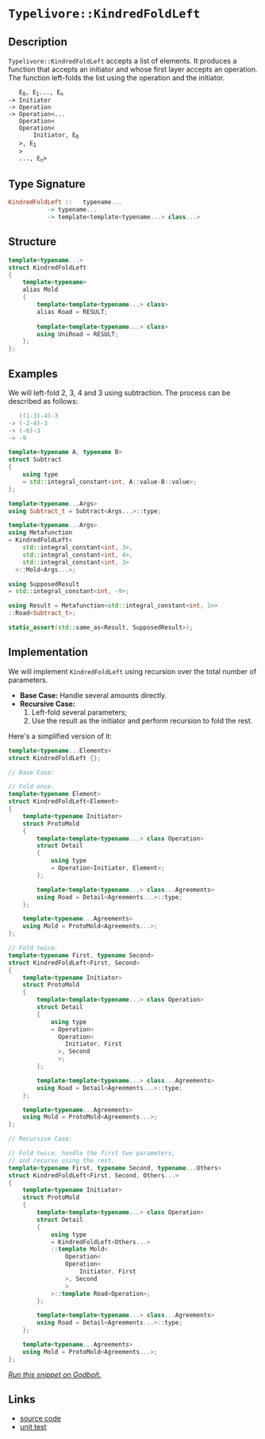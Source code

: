 <!-- Copyright 2024 Feng Mofan
SPDX-License-Identifier: Apache-2.0 -->

# `Typelivore::KindredFoldLeft`

## Description

`Typelivore::KindredFoldLeft` accepts a list of elements.
It produces a function that accepts an initiator and whose first layer accepts an operation.
The function left-folds the list using the operation and the initiator.

<pre><code>   E<sub>0</sub>, E<sub>1</sub>..., E<sub>n</sub>
-> Initiator
-> Operation
-> Operation&lt;...
   Operation&lt;
   Operation&lt;
       Initiator, E<sub>0</sub>
   &gt;, E<sub>1</sub>
   &gt;
   ..., E<sub>n</sub>&gt;</code></pre>

## Type Signature

```Haskell
KindredFoldLeft ::   typename...
           -> typename...
           -> template<template<typename...> class...>
```

## Structure

```C++
template<typename...>
struct KindredFoldLeft
{
    template<typename>
    alias Mold
    {
        template<template<typename...> class>
        alias Road = RESULT;
        
        template<template<typename...> class>
        using UniRoad = RESULT;
    };
};
```

## Examples

We will left-fold 2, 3, 4 and 3 using subtraction.
The process can be described as follows:

```C++
   ((1-3)-4)-3
-> (-2-4)-3
-> (-6)-3
-> -9
```

```C++
template<typename A, typename B>
struct Subtract
{
    using type
    = std::integral_constant<int, A::value-B::value>;
};

template<typename...Args>
using Subtract_t = Subtract<Args...>::type;

template<typename...Args>
using Metafunction 
= KindredFoldLeft<
    std::integral_constant<int, 3>,
    std::integral_constant<int, 4>,
    std::integral_constant<int, 3>
  >::Mold<Args...>;

using SupposedResult
= std::integral_constant<int, -9>;

using Result = Metafunction<std::integral_constant<int, 1>>
::Road<Subtract_t>;

static_assert(std::same_as<Result, SupposedResult>);
```

## Implementation

We will implement `KindredFoldLeft` using recursion over the total number of parameters.

- **Base Case:** Handle several amounts directly.
- **Recursive Case:**
  1. Left-fold several parameters;
  2. Use the result as the initiator and perform recursion to fold the rest.

Here's a simplified version of it:

```C++
template<typename...Elements>
struct KindredFoldLeft {};

// Base Case:

// Fold once.
template<typename Element>
struct KindredFoldLeft<Element>
{
    template<typename Initiator>
    struct ProtoMold
    {
        template<template<typename...> class Operation>
        struct Detail
        {
            using type 
            = Operation<Initiator, Element>;
        };

        template<template<typename...> class...Agreements>
        using Road = Detail<Agreements...>::type;
    };

    template<typename...Agreements>
    using Mold = ProtoMold<Agreements...>;
};

// Fold twice.
template<typename First, typename Second>
struct KindredFoldLeft<First, Second>
{
    template<typename Initiator>
    struct ProtoMold
    {
        template<template<typename...> class Operation>
        struct Detail
        {
            using type 
            = Operation<
              Operation<
                Initiator, First
              >, Second
              >;
        };

        template<template<typename...> class...Agreements>
        using Road = Detail<Agreements...>::type;
    };

    template<typename...Agreements>
    using Mold = ProtoMold<Agreements...>;
};

// Recursive Case:

// Fold twice, handle the first two parameters,
// and recurse using the rest.
template<typename First, typename Second, typename...Others>
struct KindredFoldLeft<First, Second, Others...>
{
    template<typename Initiator>
    struct ProtoMold
    {
        template<template<typename...> class Operation>
        struct Detail
        {
            using type 
            = KindredFoldLeft<Others...>
            ::template Mold<
                Operation<
                Operation<
                    Initiator, First
                >, Second
                >
            >::template Road<Operation>;
        };

        template<template<typename...> class...Agreements>
        using Road = Detail<Agreements...>::type;
    };

    template<typename...Agreements>
    using Mold = ProtoMold<Agreements...>;
};
```

[*Run this snippet on Godbolt.*](https://godbolt.org/#z:OYLghAFBqd5QCxAYwPYBMCmBRdBLAF1QCcAaPECAMzwBtMA7AQwFtMQByARg9KtQYEAysib0QXACx8BBAKoBnTAAUAHpwAMvAFYTStJg1DIApACYAQuYukl9ZATwDKjdAGFUtAK4sGIAKwAzKSuADJ4DJgAcj4ARpjEElwAbKQADqgKhE4MHt6%2BAcEZWY4C4ZExLPGJXCm2mPalDEIETMQEeT5%2BQfWNOS1tBOXRcQlJqQqt7Z0FPZODw5XV4wCUtqhexMjsHASYLGkGeyaBbgQAnmmMrJgAdPfY9GyCCifYJhoAgpPEXg4A1ABpCLoYiYdAAMU86FCmCoBH%2BJgA7FYkQARE5WL4fT4Aelx/wsTCU/zcxPYOJx%2BP%2BUNo6H%2BAm2txxewOR0wJzOl2ubH%2Bj32jAIbxxPz%2BCOBDFB4NpMLhQtO/Oe8ve2JROP%2BGv%2BrMOTGOpwuV2YvIAkgxsrqSMKvpr/qKAcpiKgiABZaHqzXIrGfG027Xszl%2B3Uc/Xco13e5vf7IAwKBT/ADyV2IupyVu9Po1doRaMwrTo7oznoLGc1XiyRi13MR1pLNpOaITSZTAk5pvNRDIfKeguFgS9teRGL7lJrGcDerO%2Bx1E4NPPDzMC2CjMYU91un2AYIFLzTtbLEWA/wASqgmPT6/8c3naJyN1ulauI4uQCBZ5ji4P39jR1qp/6Q4aNxrnemDbgQryLsW%2B4Vq6dKIoEDYOk6qCwegt6bqBD5rr2XqfsO354gSMpagA7ngTIsn%2BQYBqGNw0ngxCTKQlaAbyQiYGgkpplmQIgmCkLQrC8KchCDFMf87GcWhkGqv2mrjsGXKsZg/xto4FrELumo8UhLpuj%2BRY/r6VEziZimzmG2GLsuxJxomCTNgwWkZjxV5MPmRkemqnkZtBh6ztW6a1hqF72cmTScsWwWNg5EWnFF0WqWa6kdsxomMUKPklm8zGSQIaFZYWkH4UFPp4bhWUKQGZk0cpVlLtGtnARhYEQSqpU2n5x6nueCGXrm7k3qcIGtfVL5viVdbol%2BnzFlVAFzs196Cm1UHloeqHwYhjp6XS6HLS89UzeVI6EceHGbFkABuKlkkoICndSxEEGR2zMQghjoPQWoICpNAZaRqD/GkbQ3HsjGkFSBKff8YLIJdKldQQv2w5gkzMl881KXO9EZcxFl0Xlkr47RbBrvGyMJKtXw8RKUoCXSQnym46XiUT6DMRTv2MUdslzTVC1hkl7aWjJpU6TtKH6aVhkdfJAuTmy1GC0BT4NSuMXhamYu1q5A0eXLIXeYbPpI1WCVFQ2dP8TKTOclzVO8ybNrjWZ/yoZFhUlmFjme873tNnFbgW4lGpqXgGlpWJmX%2B0V2C5Rx%2BUhwOOuJW8rtK3s3Vnvbgfa%2B8k3ZdNJUh1jZek/OkaNbGS2YStzmm%2Bt2e9Q2bn5sNLVYWr43cjNU1DhVpXl3V9wjQ%2BDddZtF66VLe0dwd4FHSXxeD7iABUG%2Bb1vuJUpvAAq2BCHvm871869bxfp%2BzdiZiBBE0ZeFg8FuJx2xpOBaaUZn5kV/8nwk8pQk3ECC/ABEILwsQQFMAcJSY2nUm5vgMn1SY6AXwRD2JuMQAB9Ti8xBCcnQcxT4L4rpiC8JgAAtBYEhZDgwF1wivU6w9Fqj2IMAamnwurgMgcmBwWCEQXm4VAmBw02GPgXNgHuVxjqYwVgTMmrD2FpkngNKgXgGAOByIFC81tpSCTlH7G0KC0GCEwJg2gOCBB4OZoQ/4gQcrFmMSAdBZjkwWNwa0fBpxbGSAcT%2BJxLjzGWIYNYghghmL2NTunEAHtRHsKXoPLhXg0jFHBEeNGXhaAxwvAE0xQSPGGBseE/4FCACcOFTpdXSQoTJAi%2BrOlUeozRLZTi5IwW44JoTvHFK4L2dqL4Tw51OEI3hBB%2BEVIIvMRwyAsG2QSAQCATiFA3FmRBNw1Tam5WSak9AGyslvBWJiDgaxaCcH8LwPwHAtCkFQJwYOlhrC2g2FsFS5hAg8FIAQTQxy1gAGsAiSFuBoSQXAkSBA0P4DQZhkjJDMAADjhfoTgkheAsAkBoDQpBLnXNuRwXgCgQCYq%2BVc45pA4CwBgIgEAGwCBpC8AQcglA0AHDoAkKINxOCqDhckChyRJD/GAMgZA/wpC3DMLwcEhASB4FQVwGQggRBiHYFIeV8glBqG%2BaQXQcqSLJjSJwHgJyzkXM1bi%2BM9K6UIlQFQf4XKeV8oFUKkVgKzD/AgB4Fl9BiCIlvlwFYvBiVaDWBAJAzK0isrIBQCAYaI0gGAFIMwfA6DgwJRAWImrYgRDaOcA1vBM3MGIOceMsRtAcWJR85lSp4wMFoDmklpAsCxC8MAMktBaAEu4LwLALBDDAHEPW/AcNHA3Q7dczAqgLp7FzeQUxpz620DwLEZMhaPBYE1SAvAaLO2kBusQWImRMA5h7UYBdRhvlrCoAYdhAA1PAmASL2UuR8/gCrRDiBVS%2BtVKh1D1u1foXtKBrDWH0IuglkA1ioHfjkDtFCUH1lMA8ywZgcW7uIDKtG8A1h2DLTkFwkoZh%2BDlWECIIwqhjDlcUbIAgCN6Eo00RYowai9BwwIAY0xPBdD0Nh5pzQphDBI0scjtg%2BM0blfMdoDGyM1Cw887YEgjUcHOVi01nBbXct5fywVwrRWuogLgKV3q3l%2BoDeetYv0zxjAgH8kAkhAi3FKYEJEkhgVmEkMkDF/hkilKRRwFFpA0XvNuMkFIcLSlwpSP4EF/gHOpGxbwXF%2BLCWfPPWSylIbqUWvpYy6NqBPVso5RwNoLArpIgoUwGyFYuClNuFwIFEr8AdhlXoT9ir33SE/Yob9mrdCJt1UwfVnaFNKbizczg5raX0oZDaorJWysVcPFVmrQK3UevDV6n1gQzD%2BuSyS4NobctrYSNlmNXqQAzdK41IwVWuCYpoFkqmlB031vzdm6dL3C3FtLQ4adlbBTVtrZqxtzbW3tund23t/brmDpwyOzV47J07A%2BS4ud1yF1LuzaunY1yN1bo%2Bbu/dSgj0Q4PCly9TAb13ofYaadLW33Kva7ITrGrf0gETQYM9CGrCWBA7EMDVmblQasZwWDBBpJok59YZD8XUPob51hhoLG/AQFcKJkIkpJPLAo5kKjuQOMFC1yUHIGuhPcaaGxjoevCPMZ4%2Bb43THxMW/yFbh3dv5PrE2HJv1PnhsqY4P8c7c3LsLeq7VjQbr9Mdg28ZnbQazOYAs4kfnc6/MBeq8CpE0WkRgskK5vlcqRsJdsElwNpLyVUppZa47B2I3srYJwIrDqWAKCusKq6i32STHqwZprcradKokAzwQTOf3XN0MEPrA3DXe5NfWs1mWrXTeICwRvzfW/t6DJMFb1f1tvMCNtkve2UDb6O1Gk7YwW8pKwW30pWCO9jIb%2B15ND200ZqzYWt7b%2Bi0lrLT93LVaa11pQ6YBNotpiCg7brg4npY5doMQw4Yb1rw7wxTrbrI6apo7LrnCY7rpoa468D44HpE4nok67Z8BXoKC3r3qPo06yCtb06qrD7dYgDBDs7GBAbc5o5y4C5NAdq4jGIS5IYoYJBoZYCcGm64bK74aW56DEYVCMa0ba5NCq50ZG4CZyFiYK424iZSHqF9CsZ8au5iZaFO5cb6GqFSZu4KCybKpDYz44qqYP7/BN4t7/DX63B37h4NYkBR776makDmZYCJ4KYp6s7VaBCBD%2BCQogoYphFIjJCIoF6cCJZEq%2BH/KSD%2BD2b%2BBwrQqlKSClJgqOZcDMGcCBC2HxaJEx4/I%2BbirKaz7lEH5rC7pZDOCSBAA%3D%3D)

## Links

- [source code](../../../../conceptrodon/typelivore/kindred_fold_left.hpp)
- [unit test](../../../../tests/unit/metafunctions/typelivore/kindred_fold_left.test.hpp)

